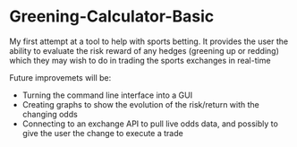 # Greening-Calculator-Basic
My first attempt at a tool to help with sports betting. It provides the user the ability to evaluate the risk reward of any hedges (greening up or redding) which they may wish to do in trading the sports exchanges in real-time

Future improvemets will be:
- Turning the command line interface into a GUI
- Creating graphs to show the evolution of the risk/return with the changing odds
- Connecting to an exchange API to pull live odds data, and possibly to give the user the change to execute a trade
